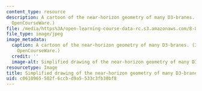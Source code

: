 ```yaml
---
content_type: resource
description: A cartoon of the near-horizon geometry of many D3-branes. (Image by MIT
  OpenCourseWare.)
file: /media/https%3A/open-learning-course-data-rc.s3.amazonaws.com/8-821-string-theory-fall-2008/c0610965502f6ccbd9a5533c3fb30bf8_8-821f08.jpg
file_type: image/jpeg
image_metadata:
  caption: A cartoon of the near-horizon geometry of many D3-branes. (Image by MIT
    OpenCourseWare.)
  credit: ''
  image-alt: Simplified drawing of the near-horizon geometry of many D3-branes.
resourcetype: Image
title: Simplified drawing of the near-horizon geometry of many D3-branes
uid: c0610965-502f-6ccb-d9a5-533c3fb30bf8
---
```

